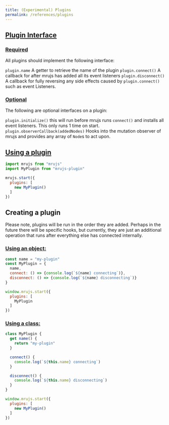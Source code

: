 ```yaml
---
title: (Experimental) Plugins
permalink: /references/plugins
---
```


## [Plugin Interface](#plugin-interface)

### [Required](#required)

All plugins should implement the following interface:

`plugin.name` A getter to retrieve the name of the plugin
`plugin.connect()` A callback for after mrujs has added all its event listeners
`plugin.disconnect()` A callback for fully reversing any side effects caused by `plugin.connect()`
such as event Listeners.

### [Optional](#optional)

The following are optional interfaces on a plugin:

`plugin.initialize()` this will run before mrujs runs `connect()` and installs all event listeners. This only runs 1 time on start.
`plugin.observerCallback(addedNodes)` Hooks into the
mutation observer of mrujs and provides any array of `Node`s to act
upon.

## [Using a plugin](#using-a-plugin)

```js
import mrujs from "mrujs"
import MyPlugin from "mrujs-plugin"

mrujs.start({
  plugins: [
    new MyPlugin()
  ]
})
```

## Creating a plugin

Please note, plugins will be run in the order they are added. Perhaps in
the future there will be specific hooks, but currently, they are just an
additional operation that runs after everything else has connected
internally.

### [Using an object:](#using-an-object)

```js
const name = "my-plugin"
const MyPlugin = {
  name,
  connect: () => {console.log(`${name} connecting`)},
  disconnect: () => {console.log(`${name} disconnecting`)}
}

window.mrujs.start({
  plugins: [
    MyPlugin
  ]
})
```

### [Using a class:](#using-a-class)

```js
class MyPlugin {
  get name() {
    return "my-plugin"
  }

  connect() {
    console.log(`${this.name} connecting`)
  }

  disconnect() {
    console.log(`${this.name} disconnecting`)
  }
}

window.mrujs.start({
  plugins: [
    new MyPlugin()
  ]
})
```

